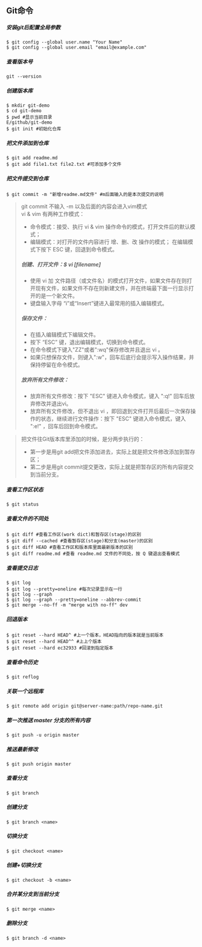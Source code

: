 ## Git命令

##### 安装git后配置全局参数
```
$ git config --global user.name "Your Name"
$ git config --global user.email "email@example.com"
```

##### 查看版本号
```
git --version
```

##### 创建版本库
```
$ mkdir git-demo
$ cd git-demo
$ pwd #显示当前目录
E/github/git-demo
$ git init #初始化仓库
```

##### 把文件添加到仓库
```
$ git add readme.md
$ git add file1.txt file2.txt #可添加多个文件
```

##### 把文件提交到仓库
```
$ git commit -m "新增readme.md文件" #m后面输入的是本次提交的说明
```

> git commit 不输入 -m 以及后面的内容会进入vim模式 <br/>
> vi & vim 有两种工作模式：
> * 命令模式：接受、执行 vi & vim 操作命令的模式，打开文件后的默认模式；
> * 编辑模式：对打开的文件内容进行 增、删、改 操作的模式； 在编辑模式下按下 ESC 键，回退到命令模式。
> ##### 创建、打开文件：$ vi [filename]
> * 使用 vi 加 文件路径（或文件名）的模式打开文件，如果文件存在则打开现有文件，如果文件不存在则新建文件，并在终端最下面一行显示打开的是一个新文件。
> * 键盘输入字母 “i”或“Insert”键进入最常用的插入编辑模式。
> ##### 保存文件：
> * 在插入编辑模式下编辑文件。
> * 按下 “ESC” 键，退出编辑模式，切换到命令模式。
> * 在命令模式下键入"ZZ"或者":wq"保存修改并且退出 vi 。
> * 如果只想保存文件，则键入":w"，回车后底行会提示写入操作结果，并保持停留在命令模式。
> ##### 放弃所有文件修改：
> * 放弃所有文件修改：按下 "ESC" 键进入命令模式，键入 ":q!" 回车后放弃修改并退出vi。
> * 放弃所有文件修改，但不退出 vi ，即回退到文件打开后最后一次保存操作的状态，继续进行文件操作：按下 "ESC" 键进入命令模式，键入 ":e!" ，回车后回到命令模式。
 
> 把文件往Git版本库里添加的时候，是分两步执行的：
> * 第一步是用git add把文件添加进去，实际上就是把文件修改添加到暂存区；
> * 第二步是用git commit提交更改，实际上就是把暂存区的所有内容提交到当前分支。

##### 查看工作区状态
```
$ git status
```

##### 查看文件的不同处
```
$ git diff #查看工作区(work dict)和暂存区(stage)的区别
$ git diff --cached #查看暂存区(stage)和分支(master)的区别
$ git diff HEAD #查看工作区和版本库里面最新版本的区别
$ git diff readme.md #查看 readme.md 文件的不同处，按 Q 键退出查看模式
```

##### 查看提交日志
```
$ git log
$ git log --pretty=oneline #每次记录显示在一行
$ git log --graph
$ git log --graph --pretty=oneline --abbrev-commit
$ git merge --no-ff -m "merge with no-ff" dev
```

##### 回退版本
```
$ git reset --hard HEAD^ #上一个版本，HEAD指向的版本就是当前版本
$ git reset --hard HEAD^^ #上上个版本
$ git reset --hard ec32933 #回滚到指定版本
```

##### 查看命令历史
```
$ git reflog
```

##### 关联一个远程库
```
$ git remote add origin git@server-name:path/repo-name.git
```

##### 第一次推送 master 分支的所有内容
```
$ git push -u origin master
```

##### 推送最新修改
```
$ git push origin master
```


##### 查看分支
```
$ git branch
```

##### 创建分支
```
$ git branch <name>
```

##### 切换分支
```
$ git checkout <name>
```

##### 创建+切换分支
```
$ git checkout -b <name>
```

##### 合并某分支到当前分支
```
$ git merge <name>
```

##### 删除分支
```
$ git branch -d <name>
```